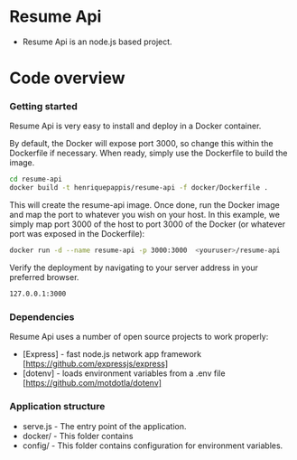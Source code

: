 # Resume Api

- Resume Api is an node.js based project.

# Code overview

### Getting started
Resume Api is very easy to install and deploy in a Docker container.

By default, the Docker will expose port 3000, so change this within the Dockerfile if necessary. When ready, simply use the Dockerfile to build the image.

```sh
cd resume-api
docker build -t henriquepappis/resume-api -f docker/Dockerfile .
```
This will create the resume-api image.
Once done, run the Docker image and map the port to whatever you wish on your host. In this example, we simply map port 3000 of the host to port 3000 of the Docker (or whatever port was exposed in the Dockerfile):

```sh
docker run -d --name resume-api -p 3000:3000  <youruser>/resume-api
```

Verify the deployment by navigating to your server address in your preferred browser.

```sh
127.0.0.1:3000
```

### Dependencies

Resume Api uses a number of open source projects to work properly:

* [Express] - fast node.js network app framework [https://github.com/expressjs/express]
* [dotenv] - loads environment variables from a .env file [https://github.com/motdotla/dotenv]

### Application structure
* serve.js - The entry point of the application.
* docker/ - This folder contains
* config/ - This folder contains configuration for environment variables.
